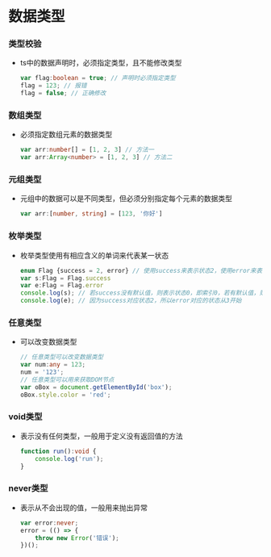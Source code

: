 # 数据类型

### 类型校验
- ts中的数据声明时，必须指定类型，且不能修改类型
    ```ts
    var flag:boolean = true; // 声明时必须指定类型
    flag = 123; // 报错
    flag = false; // 正确修改

### 数组类型
- 必须指定数组元素的数据类型
    ```ts
    var arr:number[] = [1, 2, 3] // 方法一
    var arr:Array<number> = [1, 2, 3] // 方法二

### 元组类型
- 元组中的数据可以是不同类型，但必须分别指定每个元素的数据类型
    ```ts
    var arr:[number, string] = [123, '你好']

### 枚举类型
- 枚举类型使用有相应含义的单词来代表某一状态
    ```ts
    enum Flag {success = 2, error} // 使用success来表示状态2，使用error来表示状态3
    var s:Flag = Flag.success
    var e:Flag = Flag.error
    console.log(s); // 若success没有默认值，则表示状态0，即索引0，若有默认值，则表示默认值
    console.log(e); // 因为success对应状态2，所以error对应的状态从3开始

### 任意类型
- 可以改变数据类型
    ```ts
    // 任意类型可以改变数据类型
    var num:any = 123;
    num = '123';
    // 任意类型可以用来获取DOM节点
    var oBox = document.getElementById('box');
    oBox.style.color = 'red';

### void类型
- 表示没有任何类型，一般用于定义没有返回值的方法
    ```ts
    function run():void {
        console.log('run');
    }

### never类型
- 表示从不会出现的值，一般用来抛出异常
    ```ts
    var error:never;
    error = (() => {
        throw new Error('错误');
    })();

### 